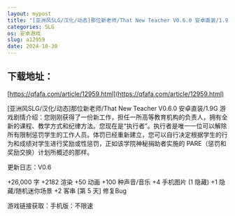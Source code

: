```yaml
---
layout: mypost
title: "[亚洲风SLG/汉化/动态]那位新老师/That New Teacher V0.6.0 安卓直装/1.9G"
categories: SLG
os: 安卓游戏
slug: a12959
date: 2024-10-30
---
```


## 下载地址：

[https://qfafa.com/article/12959.html](https://qfafa.com/article/12959.html)

\[亚洲风SLG/汉化/动态\]那位新老师/That New Teacher V0.6.0 安卓直装/1.9G
游戏剧情介绍：您刚刚获得了一份新工作，担任一所高等教育机构的负责人，拥有全新的课程、教学方式和纪律方法。您现在是“执行者”。执行者是唯一一位可以解除所有限制惩罚学生的工作人员。体罚已经重新建立，您可以自行决定根据学生的行为和成绩对学生进行奖励或性惩罚，正如该学院神秘捐助者实施的 PARE（惩罚和奖励交换）计划所概述的那样。

更新日志：V0.6

+26,000 字
+2182 渲染
+50 动画
+100 种声音/音乐
+4 手机图片 (1 隐藏)
+1 隐藏/随机迷你场景
+2 客串
\[第 5 天\] 修复Bug

游戏链接获取：手机版：不限速